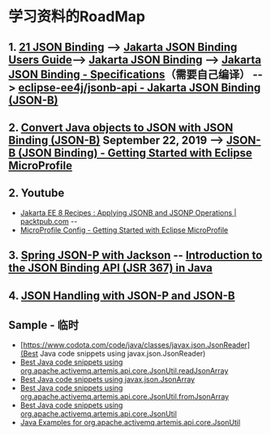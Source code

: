 # 学习资料的RoadMap
## 1. [21 JSON Binding](https://eclipse-ee4j.github.io/jakartaee-tutorial/jsonb.html#json-binding) --> [**Jakarta JSON Binding Users Guide**](http://json-b.net/docs/user-guide.html)--> [Jakarta JSON Binding](https://projects.eclipse.org/projects/ee4j.jsonb) --> [Jakarta JSON Binding - Specifications](https://jakarta.ee/specifications/jsonb/)（需要自己编译） --> [eclipse-ee4j/jsonb-api - Jakarta JSON Binding (JSON-B)](https://github.com/eclipse-ee4j/jsonb-api)<br>

## 2. [Convert Java objects to JSON with JSON Binding (JSON-B)](https://rieckpil.de/whatis-json-binding-json-b/) September 22, 2019 --> [JSON-B (JSON Binding) - Getting Started with Eclipse MicroProfile](https://www.youtube.com/watch?v=3TbbivV2Epk&feature=youtu.be)<br>


## 2. Youtube
   * [Jakarta EE 8 Recipes : Applying JSONB and JSONP Operations | packtpub.com](https://www.youtube.com/watch?v=TNB0fK8l0EU)  --<br>
   * [MicroProfile Config - Getting Started with Eclipse MicroProfile](https://www.youtube.com/watch?v=0h3QceSBBiY&list=PLFjB4VDnlT_3vXkrLkSBW7j6ygQRXBypA)<br>

## 3. [Spring JSON-P with Jackson](https://www.baeldung.com/spring-jackson-jsonp) -- [Introduction to the JSON Binding API (JSR 367) in Java](https://www.baeldung.com/java-json-binding-api)<br>

## 4. [JSON Handling with JSON-P and JSON-B](https://cloud.ibm.com/docs/java?topic=java-mp-json)<br>




## Sample - 临时
   * [https://www.codota.com/code/java/classes/javax.json.JsonReader](Best Java code snippets using javax.json.JsonReader)<br>
   * [Best Java code snippets using org.apache.activemq.artemis.api.core.JsonUtil.readJsonArray](https://www.codota.com/code/java/methods/org.apache.activemq.artemis.api.core.JsonUtil/readJsonArray)<br>
   * [Best Java code snippets using javax.json.JsonArray]()<br>
   * [Best Java code snippets using org.apache.activemq.artemis.api.core.JsonUtil.fromJsonArray](https://www.codota.com/code/java/methods/org.apache.activemq.artemis.api.core.JsonUtil/fromJsonArray)<br>
   * [Best Java code snippets using org.apache.activemq.artemis.api.core.JsonUtil](https://www.codota.com/code/java/classes/org.apache.activemq.artemis.api.core.JsonUtil)<br>
   * [Java Examples for org.apache.activemq.artemis.api.core.JsonUtil](https://www.javatips.net/api/org.apache.activemq.artemis.api.core.jsonutil)<br>
